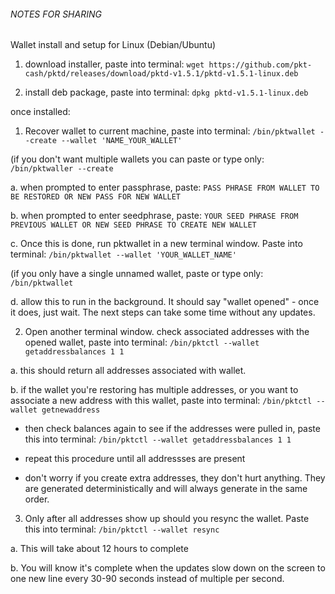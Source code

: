 ###### NOTES FOR SHARING ######
Wallet install and setup for Linux (Debian/Ubuntu)
1. download installer, paste into terminal:
`wget https://github.com/pkt-cash/pktd/releases/download/pktd-v1.5.1/pktd-v1.5.1-linux.deb`

2. install deb package, paste into terminal:
`dpkg pktd-v1.5.1-linux.deb`

once installed:

1. Recover wallet to current machine, paste into terminal:
`/bin/pktwallet --create --wallet 'NAME_YOUR_WALLET'`

(if you don't want multiple wallets you can paste or type only: `/bin/pktwaller --create`

  a. when prompted to enter passphrase, paste:
`PASS PHRASE FROM WALLET TO BE RESTORED OR NEW PASS FOR NEW WALLET`
  
  b. when prompted to enter seedphrase, paste: 
`YOUR SEED PHRASE FROM PREVIOUS WALLET OR NEW SEED PHRASE TO CREATE NEW WALLET`
  
  c. Once this is done, run pktwallet in a new terminal window. Paste into terminal:
`/bin/pktwallet --wallet 'YOUR_WALLET_NAME'`

(if you only have a single unnamed wallet, paste or type only: `/bin/pktwallet`

  d. allow this to run in the background. It should say "wallet opened" - once it does, just wait. The next steps can take some time without any updates.

2. Open another terminal window. check associated addresses with the opened wallet, paste into terminal:
`/bin/pktctl --wallet getaddressbalances 1 1`

  a. this should return all addresses associated with wallet.
  
  b. if the wallet you're restoring has multiple addresses, or you want to associate a new address with this wallet, paste into terminal:
`/bin/pktctl --wallet getnewaddress`
  
  - then check balances again to see if the addresses were pulled in, paste this into terminal:
`/bin/pktctl --wallet getaddressbalances 1 1`
  
  - repeat this procedure until all addressses are present
  
  - don't worry if you create extra addresses, they don't hurt anything. They are generated deterministically and will always generate in the same order.

3. Only after all addresses show up should you resync the wallet. Paste this into terminal:
`/bin/pktctl --wallet resync`

  a. This will take about 12 hours to complete
  
  b. You will know it's complete when the updates slow down on the screen to one new line every 30-90 seconds instead of multiple per second.
